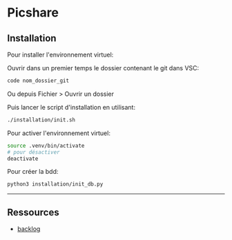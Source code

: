 # Picshare

## Installation

Pour installer l'environnement virtuel:

Ouvrir dans un premier temps le dossier contenant le git dans VSC:

```bash
code nom_dossier_git
```
Ou depuis Fichier > Ouvrir un dossier

Puis lancer le script d'installation en utilisant:

```bash
./installation/init.sh
```

Pour activer l'environnement virtuel:

```bash
source .venv/bin/activate
# pour désactiver
deactivate
```

Pour créer la bdd:

```bash
python3 installation/init_db.py
```
---

## Ressources

- [backlog](https://docs.google.com/spreadsheets/d/17xMIFGWjr49zVxaLiTwf7WM5cqeixjJXqV-JynE_Ijo/edit?usp=sharing)
